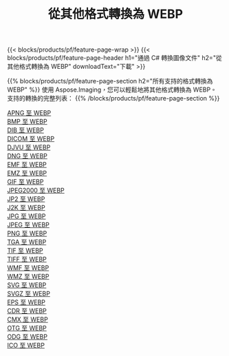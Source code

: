﻿---
title: 從其他格式轉換為 WEBP 
weight: 3920
url: /zh-hant/net/conversion/to/webp 
lang: zh-hant
langdirlevel: 2
locales: zh-hans,ja,it,ru,de,es,fr,nl,id,lt,pl,pt,vi,tr,ko,zh-hant,ar,hi,th,sv,cs,uk,he
description: 使用 Aspose.Imaging，您可以輕鬆地將其他格式轉換為 WEBP
---

{{< blocks/products/pf/feature-page-wrap >}}
{{< blocks/products/pf/feature-page-header h1="通過 C# 轉換圖像文件" h2="從其他格式轉換為 WEBP" downloadText="下載" >}}


{{% blocks/products/pf/feature-page-section  h2="所有支持的格式轉換為 WEBP" %}}
使用 Aspose.Imaging，您可以輕鬆地將其他格式轉換為 WEBP。
<br/>
支持的轉換的完整列表：
{{% /blocks/products/pf/feature-page-section %}}
<div class="container-fluid productfamilypage bg-gray">
    <div class="convertypes bg-gray agp-content section">
        <div class="container">
		<div class="row other-converters">
		    <div class='col-md-2 other-converter remove-lp remove-rp'><a href="/imaging/zh-hant/net/conversion/apng-to-webp" >APNG 至 WEBP</a></div>
<div class='col-md-2 other-converter remove-lp remove-rp'><a href="/imaging/zh-hant/net/conversion/bmp-to-webp" >BMP 至 WEBP</a></div>
<div class='col-md-2 other-converter remove-lp remove-rp'><a href="/imaging/zh-hant/net/conversion/dib-to-webp" >DIB 至 WEBP</a></div>
<div class='col-md-2 other-converter remove-lp remove-rp'><a href="/imaging/zh-hant/net/conversion/dicom-to-webp" >DICOM 至 WEBP</a></div>
<div class='col-md-2 other-converter remove-lp remove-rp'><a href="/imaging/zh-hant/net/conversion/djvu-to-webp" >DJVU 至 WEBP</a></div>
<div class='col-md-2 other-converter remove-lp remove-rp'><a href="/imaging/zh-hant/net/conversion/dng-to-webp" >DNG 至 WEBP</a></div>
<div class='col-md-2 other-converter remove-lp remove-rp'><a href="/imaging/zh-hant/net/conversion/emf-to-webp" >EMF 至 WEBP</a></div>
<div class='col-md-2 other-converter remove-lp remove-rp'><a href="/imaging/zh-hant/net/conversion/emz-to-webp" >EMZ 至 WEBP</a></div>
<div class='col-md-2 other-converter remove-lp remove-rp'><a href="/imaging/zh-hant/net/conversion/gif-to-webp" >GIF 至 WEBP</a></div>
<div class='col-md-2 other-converter remove-lp remove-rp'><a href="/imaging/zh-hant/net/conversion/jpeg2000-to-webp" >JPEG2000 至 WEBP</a></div>
<div class='col-md-2 other-converter remove-lp remove-rp'><a href="/imaging/zh-hant/net/conversion/jp2-to-webp" >JP2 至 WEBP</a></div>
<div class='col-md-2 other-converter remove-lp remove-rp'><a href="/imaging/zh-hant/net/conversion/j2k-to-webp" >J2K 至 WEBP</a></div>
<div class='col-md-2 other-converter remove-lp remove-rp'><a href="/imaging/zh-hant/net/conversion/jpg-to-webp" >JPG 至 WEBP</a></div>
<div class='col-md-2 other-converter remove-lp remove-rp'><a href="/imaging/zh-hant/net/conversion/jpeg-to-webp" >JPEG 至 WEBP</a></div>
<div class='col-md-2 other-converter remove-lp remove-rp'><a href="/imaging/zh-hant/net/conversion/png-to-webp" >PNG 至 WEBP</a></div>
<div class='col-md-2 other-converter remove-lp remove-rp'><a href="/imaging/zh-hant/net/conversion/tga-to-webp" >TGA 至 WEBP</a></div>
<div class='col-md-2 other-converter remove-lp remove-rp'><a href="/imaging/zh-hant/net/conversion/tif-to-webp" >TIF 至 WEBP</a></div>
<div class='col-md-2 other-converter remove-lp remove-rp'><a href="/imaging/zh-hant/net/conversion/tiff-to-webp" >TIFF 至 WEBP</a></div>
<div class='col-md-2 other-converter remove-lp remove-rp'><a href="/imaging/zh-hant/net/conversion/wmf-to-webp" >WMF 至 WEBP</a></div>
<div class='col-md-2 other-converter remove-lp remove-rp'><a href="/imaging/zh-hant/net/conversion/wmz-to-webp" >WMZ 至 WEBP</a></div>
<div class='col-md-2 other-converter remove-lp remove-rp'><a href="/imaging/zh-hant/net/conversion/svg-to-webp" >SVG 至 WEBP</a></div>
<div class='col-md-2 other-converter remove-lp remove-rp'><a href="/imaging/zh-hant/net/conversion/svgz-to-webp" >SVGZ 至 WEBP</a></div>
<div class='col-md-2 other-converter remove-lp remove-rp'><a href="/imaging/zh-hant/net/conversion/eps-to-webp" >EPS 至 WEBP</a></div>
<div class='col-md-2 other-converter remove-lp remove-rp'><a href="/imaging/zh-hant/net/conversion/cdr-to-webp" >CDR 至 WEBP</a></div>
<div class='col-md-2 other-converter remove-lp remove-rp'><a href="/imaging/zh-hant/net/conversion/cmx-to-webp" >CMX 至 WEBP</a></div>
<div class='col-md-2 other-converter remove-lp remove-rp'><a href="/imaging/zh-hant/net/conversion/otg-to-webp" >OTG 至 WEBP</a></div>
<div class='col-md-2 other-converter remove-lp remove-rp'><a href="/imaging/zh-hant/net/conversion/odg-to-webp" >ODG 至 WEBP</a></div>
<div class='col-md-2 other-converter remove-lp remove-rp'><a href="/imaging/zh-hant/net/conversion/ico-to-webp" >ICO 至 WEBP</a></div>
                </div>
        </div>
    </div>
</div>
<br/>

